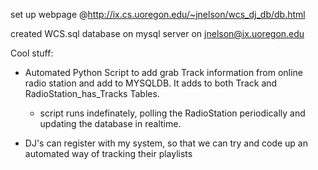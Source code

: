 set up webpage @http://ix.cs.uoregon.edu/~jnelson/wcs_dj_db/db.html

created WCS.sql database on mysql server on jnelson@ix.uoregon.edu

Cool stuff:

- Automated Python Script to add grab Track information from online radio station and add to MYSQLDB. It adds to both Track and RadioStation_has_Tracks Tables.
	- script runs indefinately, polling the RadioStation periodically and updating the database in realtime.
	
- DJ's can register with my system, so that we can try and code up an automated way of tracking their playlists